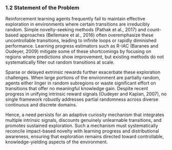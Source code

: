 ### 1.2 Statement of the Problem

Reinforcement learning agents frequently fail to maintain effective exploration in environments where certain transitions are irreducibly random. Simple novelty-seeking methods (Pathak et al., 2017) and count-based approaches (Bellemare et al., 2016) often overemphasize these uncontrollable transitions, leading to infinite loops or rapidly diminished performance. Learning progress estimators such as R-IAC (Baranes and Oudeyer, 2009) mitigate some of these shortcomings by focusing on regions where predictions show improvement, but existing methods do not systematically filter out random transitions at scale.

Sparse or delayed extrinsic rewards further exacerbate these exploration challenges. When large portions of the environment are partially random, agents either linger in random subregions or waste significant effort on transitions that offer no meaningful knowledge gain. Despite recent progress in unifying intrinsic reward signals (Oudeyer and Kaplan, 2007), no single framework robustly addresses partial randomness across diverse continuous and discrete domains.

Hence, a need persists for an adaptive curiosity mechanism that integrates multiple intrinsic signals, discounts genuinely unlearnable transitions, and promotes sustained exploration. Such a mechanism must systematically reconcile impact-based novelty with learning progress and distributional awareness, ensuring that exploration remains directed toward controllable, knowledge-yielding aspects of the environment.
